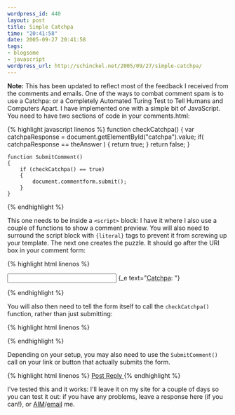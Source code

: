 ```yaml
--- 
wordpress_id: 440
layout: post
title: Simple Catchpa
time: "20:41:58"
date: 2005-09-27 20:41:58
tags: 
- blogsome
- javascript
wordpress_url: http://schinckel.net/2005/09/27/simple-catchpa/
---
```

**Note:** This has been updated to reflect most of the feedback I received from the comments and emails. One of the ways to combat comment spam is to use a Catchpa: or a Completely Automated Turing Test to Tell Humans and Computers Apart. I have implemented one with a simple bit of JavaScript.  You need to have two sections of code in your comments.html: 
    
{% highlight javascript linenos %}
    function checkCatchpa()
    {
        var catchpaResponse = document.getElementById("catchpa").value;
            if( catchpaResponse == theAnswer )
            {
                return true;
            }
        return false;
    }
    
    function SubmitComment()
    {
        if (checkCatchpa() == true)
        {
            document.commentform.submit();
        }
    }
{% endhighlight %}

This one needs to be inside a `<script>` block: I have it where I also use a couple of functions to show a comment preview. You will also need to surround the script block with `{literal}` tags to prevent it from screwing up your template. The next one creates the puzzle. It should go after the URI box in your comment form: 
    
{% highlight html linenos %}
    <p>
        <input type="text" name="catchpa" id="catchpa" value="" size="28" tabindex="4" />
        <label for="catchpa">{_e text="<acronym title='Completely Automated Turing Test to Tell Humans and Computers Apart'>Catchpa</acronym>: "}</label> 
        <script type="text/javascript">
            var firstNumber = Math.ceil(Math.random()*10); 
            var secondNumber = Math.ceil(Math.random()*10); 
            document.write("What is "+firstNumber+" plus "+secondNumber+"?");
            var theAnswer = firstNumber + secondNumber;
        </script>
    </p>
{% endhighlight %}

You will also then need to tell the form itself to call the `checkCatchpa()` function, rather than just submitting: 
    
{% highlight html linenos %}
         <form action="{$siteurl}/wp-comments-post.php" method="post" id="commentform" name="commentform" onSubmit="return checkCatchpa()">
{% endhighlight %}
    

Depending on your setup, you may also need to use the `SubmitComment()` call on your link or button that actually submits the form. 
    
{% highlight html linenos %}
    <a class='button' href='javascript:SubmitComment();'> Post Reply </a>
{% endhighlight %}

I've tested this and it works: I'll leave it on my site for a couple of days so you can test it out: if you have any problems, leave a response here (if you can!), or [AIM][1]/[email][2] me. 

   [1]: aim:schinckel@mac.com
   [2]: mailto:matt@schinckel.net

